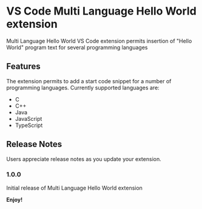 # VS Code Multi Language Hello World extension

Multi Language Hello World VS Code extension permits insertion of "Hello World" program text for several programming languages

## Features

The extension permits to add a start code snippet for a number of programming languages.
Currently supported languages are:
- C
- C++
- Java
- JavaScript
- TypeScript

## Release Notes

Users appreciate release notes as you update your extension.

### 1.0.0

Initial release of Multi Language Hello World extension

**Enjoy!**
